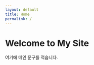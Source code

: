 ```yaml
---
layout: default
title: Home
permalink: /
---
```


# Welcome to My Site

여기에 메인 문구를 적습니다.

<!-- ![대표 이미지](/assets/images/hero.jpg) -->
